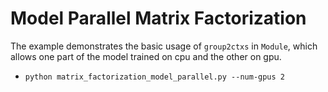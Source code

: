 Model Parallel Matrix Factorization
==============

The example demonstrates the basic usage of `group2ctxs` in `Module`, which allows one part of the model trained on cpu and the other on gpu.

- `python matrix_factorization_model_parallel.py --num-gpus 2`
